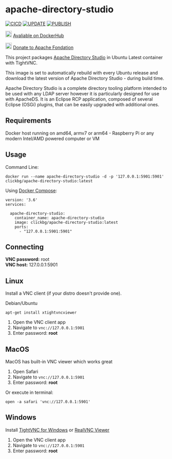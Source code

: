 
# apache-directory-studio


[![CICD](https://github.com/clickbg/homekit-monitord/workflows/CICD/badge.svg?branch=main)](https://github.com/clickbg/homekit-monitord/actions/workflows/cicd.yaml)
[![UPDATE](https://github.com/clickbg/homekit-monitord/workflows/UPDATE/badge.svg?branch=main)](https://github.com/clickbg/homekit-monitord/actions/workflows/update.yaml)
[![PUBLISH](https://github.com/clickbg/homekit-monitord/workflows/PUBLISH/badge.svg)](https://github.com/clickbg/homekit-monitord/actions/workflows/publish.yaml)

<img src="https://www.docker.com/wp-content/uploads/2022/03/vertical-logo-monochromatic.png" width="20" height="20"> [Avaliable on DockerHub](https://hub.docker.com/r/clickbg/apache-directory-studio)

<img src="https://www.apache.org/img/support-apache.jpg" width="20" height="20"> [Donate to Apache Fondation](https://donate.apache.org/)

This project packages [Apache Directory Studio](https://directory.apache.org/studio/) in Ubuntu Latest container with TightVNC.   

This image is set to automatically rebuild with every Ubuntu release and download the latest version of Apache Directory Studio - during build time.

Apache Directory Studio is a complete directory tooling platform intended to be used with any LDAP server however it is particularly designed for use with ApacheDS. It is an Eclipse RCP application, composed of several Eclipse (OSGi) plugins, that can be easily upgraded with additional ones.  

**Requirements**
--
Docker host running on amd64, armv7 or arm64 - Raspberry Pi or any modern Intel/AMD powered computer or VM

**Usage**
--
Command Line:  

    docker run --name apache-directory-studio -d -p '127.0.0.1:5901:5901' clickbg/apache-directory-studio:latest   
  

Using [Docker Compose](https://docs.docker.com/compose/):

    version: '3.6'
    services:
    
      apache-directory-studio:
        container_name: apache-directory-studio
        image: clickbg/apache-directory-studio:latest 
        ports:
          - "127.0.0.1:5901:5901"

**Connecting**   
--
**VNC password:** root   
**VNC host:** 127.0.0.1:5901   
   
**Linux**  
--
Install a VNC client (if your distro doesn't provide one). 

Debian/Ubuntu

    apt-get install xtightvncviewer
 
1. Open the VNC client app 
2. Navigate to `vnc://127.0.0.1:5901`
3. Enter password: **root**


**MacOS**   
--
MacOS has built-in VNC viewer which works great

1. Open Safari
2. Navigate to `vnc://127.0.0.1:5901`
3. Enter password: **root**

Or execute in terminal:

    open -a safari 'vnc://127.0.0.1:5901'   

   
**Windows**
--
Install [TightVNC for Windows](https://www.tightvnc.com/download.php) or [RealVNC Viewer](https://www.realvnc.com/en/connect/download/viewer/)

1. Open the VNC client app 
2. Navigate to `vnc://127.0.0.1:5901`
3. Enter password: **root**
